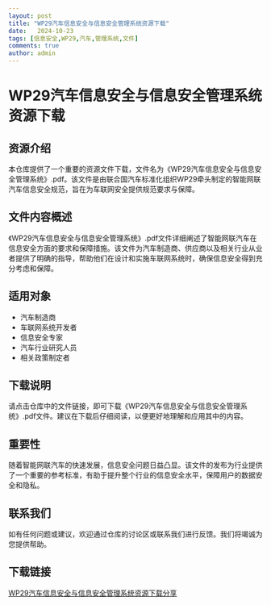 ```yaml
---
layout: post
title: "WP29汽车信息安全与信息安全管理系统资源下载"
date:   2024-10-23
tags: [信息安全,WP29,汽车,管理系统,文件]
comments: true
author: admin
---
```

# WP29汽车信息安全与信息安全管理系统资源下载

## 资源介绍

本仓库提供了一个重要的资源文件下载，文件名为《WP29汽车信息安全与信息安全管理系统》.pdf。该文件是由联合国汽车标准化组织WP29牵头制定的智能网联汽车信息安全规范，旨在为车联网安全提供规范要求与保障。

## 文件内容概述

《WP29汽车信息安全与信息安全管理系统》.pdf文件详细阐述了智能网联汽车在信息安全方面的要求和保障措施。该文件为汽车制造商、供应商以及相关行业从业者提供了明确的指导，帮助他们在设计和实施车联网系统时，确保信息安全得到充分考虑和保障。

## 适用对象

- 汽车制造商
- 车联网系统开发者
- 信息安全专家
- 汽车行业研究人员
- 相关政策制定者

## 下载说明

请点击仓库中的文件链接，即可下载《WP29汽车信息安全与信息安全管理系统》.pdf文件。建议在下载后仔细阅读，以便更好地理解和应用其中的内容。

## 重要性

随着智能网联汽车的快速发展，信息安全问题日益凸显。该文件的发布为行业提供了一个重要的参考标准，有助于提升整个行业的信息安全水平，保障用户的数据安全和隐私。

## 联系我们

如有任何问题或建议，欢迎通过仓库的讨论区或联系我们进行反馈。我们将竭诚为您提供帮助。

## 下载链接

[WP29汽车信息安全与信息安全管理系统资源下载分享](https://pan.quark.cn/s/09ad412360f0)